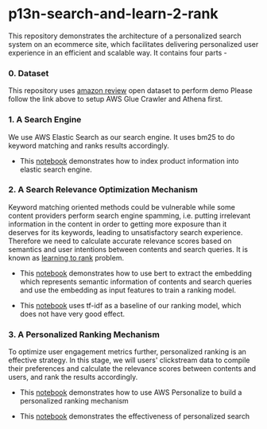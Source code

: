 

# p13n-search-and-learn-2-rank

This repository demonstrates the architecture of a personalized search system on an ecommerce site, which facilitates delivering personalized user experience in an efficient and scalable way. It contains four parts - 



### 0. Dataset

This repository uses [amazon review](https://s3.amazonaws.com/amazon-reviews-pds/readme.html) open dataset to perform demo
Please follow the link above to setup AWS Glue Crawler and Athena first. 

### 1. A Search Engine 

We use AWS Elastic Search as our search engine. It uses bm25 to do keyword matching and ranks results accordingly. 

* This [notebook](https://github.com/catwhiskers/p13n-search-and-learn-2-rank/blob/main/01-data-preparation-aws-review.ipynb) demonstrates how to index product information into elastic search engine. 

### 2. A Search Relevance Optimization Mechanism 

Keyword matching oriented methods could be vulnerable while some content providers perform search engine spamming, i.e. putting irrelevant information in the content in order to getting more exposure than it deserves for its keywords, leading to unsatisfactory search experience. Therefore we need to calculate accurate relevance scores based on semantics and user intentions between contents and search queries. It is known as [learning to rank](https://en.wikipedia.org/wiki/Learning_to_rank) problem.  

* This [notebook](https://github.com/catwhiskers/p13n-search-and-learn-2-rank/blob/main/02-search_optimiztion-bert_plus_gbdt.ipynb) demonstrates how to use bert to extract the embedding which represents semantic information of contents and search queries and use the embedding as input features to train a ranking model. 

* This [notebook](https://github.com/catwhiskers/p13n-search-and-learn-2-rank/blob/main/legacy/04-search_optimiztion-tfidf.ipynb) uses tf-idf as a baseline of our ranking model, which does not have very good effect. 


### 3. A Personalized Ranking Mechanism 

To optimize user engagement metrics further, personalized ranking is an effective strategy. In this stage, we will users' clickstream data to compile their preferences and calculate the relevance scores between contents and users, and rank the results accordingly. 

* This [notebook](https://github.com/catwhiskers/p13n-search-and-learn-2-rank/blob/main/03-personalize_ranking_amzreview.ipynb) demonstrates how to use AWS Personalize to build a personalized ranking mechanism 

* This [notebook](https://github.com/catwhiskers/p13n-search-and-learn-2-rank/blob/main/04-personalized-search.ipynb) demonstrates  the effectiveness of personalized search 



